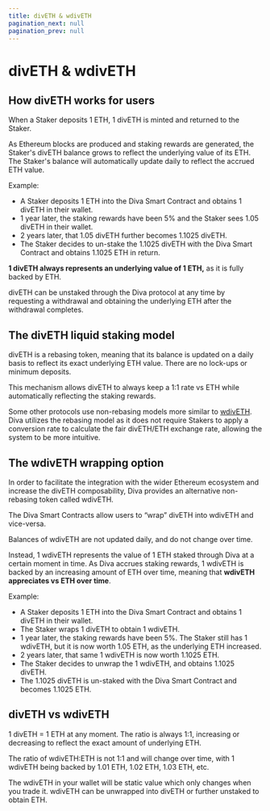 ```yaml
---
title: divETH & wdivETH
pagination_next: null
pagination_prev: null
---
```


# divETH & wdivETH

## How divETH works for users

When a Staker deposits 1 ETH, 1 divETH is minted and returned to the Staker.

As Ethereum blocks are produced and staking rewards are generated, the Staker's divETH balance grows to reflect the underlying value of its ETH. The Staker's balance will automatically update daily to reflect the accrued ETH value.

Example:

- A Staker deposits 1 ETH into the Diva Smart Contract and obtains 1 divETH in their wallet.
- 1 year later, the staking rewards have been 5% and the Staker sees 1.05 divETH in their wallet.
- 2 years later, that 1.05 divETH further becomes 1.1025 divETH.
- The Staker decides to un-stake the 1.1025 divETH with the Diva Smart Contract and obtains 1.1025 ETH in return.

**1 divETH always represents an underlying value of 1 ETH,** as it is fully backed by ETH.

divETH can be unstaked through the Diva protocol at any time by requesting a withdrawal and obtaining the underlying ETH after the withdrawal completes.


## The divETH liquid staking model

divETH is a rebasing token, meaning that its balance is updated on a daily basis to reflect its exact underlying ETH value. There are no lock-ups or minimum deposits.

This mechanism allows divETH to always keep a 1:1 rate vs ETH while automatically reflecting the staking rewards.

Some other protocols use non-rebasing models more similar to [wdivETH](#the-wdiveth-wrapping-option). Diva utilizes the rebasing model as it does not require Stakers to apply a conversion rate to calculate the fair divETH/ETH exchange rate, allowing the system to be more intuitive. 


## The wdivETH wrapping option

In order to facilitate the integration with the wider Ethereum ecosystem and increase the divETH composability, Diva provides an alternative non-rebasing token called wdivETH.

The Diva Smart Contracts allow users to “wrap” divETH into wdivETH and vice-versa.

Balances of wdivETH are not updated daily, and do not change over time.

Instead, 1 wdivETH represents the value of 1 ETH staked through Diva at a certain moment in time. As Diva accrues staking rewards, 1 wdivETH is backed by an increasing amount of ETH over time, meaning that **wdivETH appreciates vs ETH over time**.

Example:

- A Staker deposits 1 ETH into the Diva Smart Contract and obtains 1 divETH in their wallet.
- The Staker wraps 1 divETH to obtain 1 wdivETH.
- 1 year later, the staking rewards have been 5%. The Staker still has 1 wdivETH, but it is now worth 1.05 ETH, as the underlying ETH increased.
- 2 years later, that same 1 wdivETH is now worth 1.1025 ETH.
- The Staker decides to unwrap the 1 wdivETH, and obtains 1.1025 divETH.
- The 1.1025 divETH is un-staked with the Diva Smart Contract and becomes 1.1025 ETH.

## divETH vs wdivETH

1 divETH = 1 ETH at any moment. The ratio is always 1:1, increasing or decreasing to reflect the exact amount of underlying ETH.

The ratio of wdivETH:ETH is not 1:1 and will change over time, with 1 wdivETH being backed by 1.01 ETH, 1.02 ETH, 1.03 ETH, etc.

The wdivETH in your wallet will be static value which only changes when you trade it. wdivETH can be unwrapped into divETH or further unstaked to obtain ETH.
